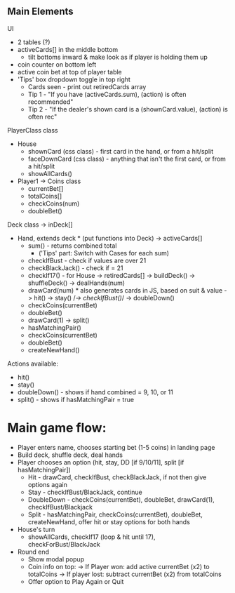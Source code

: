 ## Main Elements

UI
  - 2 tables (?)
  - activeCards[] in the middle bottom
    * tilt bottoms inward & make look as if player is holding them up
  - coin counter on bottom left
  - active coin bet at top of player table
  - 'Tips' box dropdown toggle in top right
    * Cards seen - print out retiredCards array
    * Tip 1 - "If you have (activeCards.sum), (action) is often recommended"
    * Tip 2 - "If the dealer's shown card is a (shownCard.value), (action) is often rec"


PlayerClass class
  - House
    * shownCard (css class) - first card in the hand, or from a hit/split
    * faceDownCard (css class) - anything that isn't the first card, or from a hit/split
    * showAllCards()
  - Player1
    -> Coins class
      * currentBet[]
      * totalCoins[]
      * checkCoins(num)
      * doubleBet()

Deck class
  -> inDeck[]
  - Hand, extends deck * (put functions into Deck)
    -> activeCards[]
      * sum() - returns combined total
        - ('Tips' part: Switch with Cases for each sum)
      * checkIfBust - check if values are over 21
      * checkBlackJack() - check if = 21
      * checkIf17() - for House
    -> retiredCards[]
    -> buildDeck()
    -> shuffleDeck()
    -> dealHands(num)
      - drawCard(num) * also generates cards in JS, based on suit & value
    -> hit()
    -> stay()
    /*-> checkIfBust()*/
    -> doubleDown()
      - checkCoins(currentBet)
      - doubleBet()
      - drawCard(1)
    -> split()
      - hasMatchingPair()
      - checkCoins(currentBet)
      - doubleBet()
      - createNewHand()


Actions available:
  - hit()
  - stay()
  - doubleDown() - shows if hand combined = 9, 10, or 11
  - split() - shows if hasMatchingPair = true

# Main game flow:
  - Player enters name, chooses starting bet (1-5 coins) in landing page
  - Build deck, shuffle deck, deal hands
  - Player chooses an option (hit, stay, DD [if 9/10/11], split [if hasMatchingPair])
    * Hit - drawCard, checkIfBust, checkBlackJack, if not then give options again
    * Stay - checkIfBust/BlackJack, continue
    * DoubleDown - checkCoins(currentBet), doubleBet, drawCard(1), checkIfBust/Blackjack
    * Split - hasMatchingPair, checkCoins(currentBet), doubleBet, createNewHand, offer hit or stay options for both hands
  - House's turn
    * showAllCards, checkIf17 (loop & hit until 17), checkForBust/BlackJack
  - Round end
    * Show modal popup
    * Coin info on top:
      -> If Player won: add active currentBet (x2) to totalCoins
      -> If player lost: subtract currentBet (x2) from totalCoins
    * Offer option to Play Again or Quit
